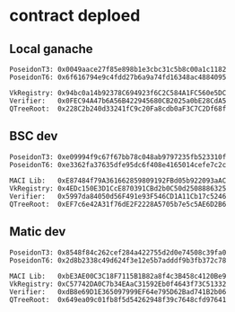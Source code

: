# contract deploed

## Local ganache

    PoseidonT3: 0x0049aace27f85e898b1e3cbc31c5b8c00a1c1182
    PoseidonT6: 0x6f616794e9c4fdd27b6a9a74fd16348ac4884095

    VkRegistry: 0x94bc0a14b92378C694923f6C2C584A1FC560e5DC
    Verifier:   0x0FEC94A47b6A56B422945680CB2025a0bE28CdA5
    QTreeRoot:  0x228C2b240d33241fC9c20Fa8cdb0aF3C7C2Df68f

## BSC dev

    PoseidonT3: 0xe09994f9c67f67bb78c048ab9797235fb523310f
    PoseidonT6: 0xe3362fa37635dfe95dc6f408e4165014cefe7c2c

    MACI Lib:   0xE87484f79A361662859809192FBd05b922093aAC
    VkRegistry: 0x4EDc150E3D1CcE870391CBd2b0C50d2508886325
    Verifier:   0x5997da84050d56F491e93F546CD1A11Cb17c5246
    QTreeRoot:  0xEF7c6e42A31f76dE2F2228A5705b7e5c5AE6D2B6

## Matic dev

    PoseidonT3: 0x8548f84c262cef284a422755d2d0e74508c39fa0
    PoseidonT6: 0x2d8b2338c49d624f3e12e5b7adddf9b3fb372c78

    MACI Lib:   0xbE3AE00C3C18F7115B1B82a8f4c3B458c4120Be9
    VkRegistry: 0xC57742DA0C7b34EAaC31592Eb0f4643f73C51332
    Verifier:   0xdB8e69D1E365097999EF64e795D62Bad741B2b06
    QTreeRoot:  0x649ea09c01fb8f5d54262948f39c7648cfd97641
